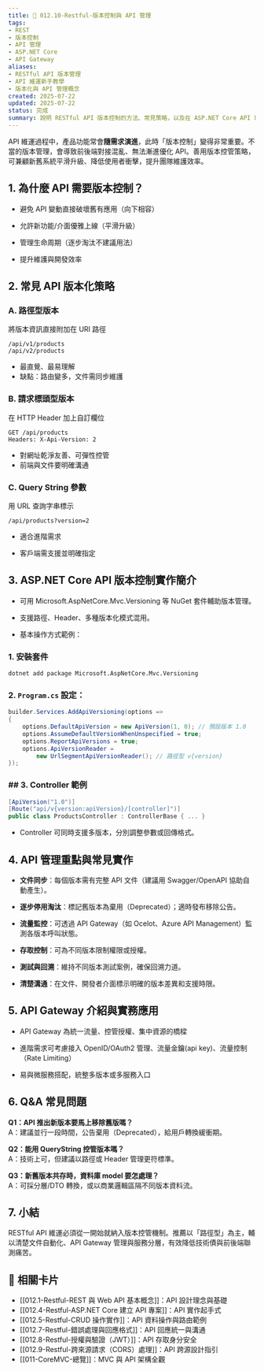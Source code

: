 ```yaml
---
title: 🔢 012.10-Restful-版本控制與 API 管理  
tags:
- REST
- 版本控制
- API 管理
- ASP.NET Core
- API Gateway  
aliases:
- RESTful API 版本管理
- API 維運新手教學
- 版本化與 API 管理概念  
created: 2025-07-22  
updated: 2025-07-22  
status: 完成  
summary: 說明 RESTful API 版本控制的方法、常見策略，以及在 ASP.NET Core API 專案中的管理實作。內容著重新手理解，含實例與對應管理建議。
---
```


API 維運過程中，產品功能常會**隨需求演進**，此時「版本控制」變得非常重要。不當的版本管理，會導致前後端對接混亂、無法漸進優化 API。善用版本控管策略，可兼顧新舊系統平滑升級、降低使用者衝擊，提升團隊維護效率。

## 1. 為什麼 API 需要版本控制？

- 避免 API 變動直接破壞舊有應用（向下相容）

- 允許新功能/介面優雅上線（平滑升級）

- 管理生命周期（逐步淘汰不建議用法）

- 提升維護與開發效率

## 2. 常見 API 版本化策略

### A. 路徑型版本

將版本資訊直接附加在 URI 路徑

```text
/api/v1/products
/api/v2/products
```

- 最直覺、最易理解
- 缺點：路由變多，文件需同步維護

### B. 請求標頭型版本

在 HTTP Header 加上自訂欄位

```text
GET /api/products
Headers: X-Api-Version: 2
```

- 對網址乾淨友善、可彈性控管
- 前端與文件要明確溝通

### C. Query String 參數

用 URL 查詢字串標示

```text
/api/products?version=2
```

- 適合進階需求

- 客戶端需支援並明確指定

## 3. ASP.NET Core API 版本控制實作簡介

- 可用 Microsoft.AspNetCore.Mvc.Versioning 等 NuGet 套件輔助版本管理。

- 支援路徑、Header、多種版本化模式混用。

- 基本操作方式範例：


### 1. 安裝套件

```bash
dotnet add package Microsoft.AspNetCore.Mvc.Versioning
```

### 2. `Program.cs` 設定：

```csharp
builder.Services.AddApiVersioning(options =>
{
    options.DefaultApiVersion = new ApiVersion(1, 0); // 預設版本 1.0
    options.AssumeDefaultVersionWhenUnspecified = true;
    options.ReportApiVersions = true;
    options.ApiVersionReader =
        new UrlSegmentApiVersionReader(); // 路徑型 v{version}
});
```

### ## 3. Controller 範例

```csharp
[ApiVersion("1.0")]
[Route("api/v{version:apiVersion}/[controller]")]
public class ProductsController : ControllerBase { ... }
```

- Controller 可同時支援多版本，分別調整參數或回傳格式。

## 4. API 管理重點與常見實作

- **文件同步**：每個版本需有完整 API 文件（建議用 Swagger/OpenAPI 協助自動產生）。

- **逐步停用淘汰**：標記舊版本為棄用（Deprecated）；適時發布移除公告。

- **流量監控**：可透過 API Gateway（如 Ocelot、Azure API Management）監測各版本呼叫狀態。

- **存取控制**：可為不同版本限制權限或授權。

- **測試與回溯**：維持不同版本測試案例，確保回溯力道。

- **清楚溝通**：在文件、開發者介面標示明確的版本差異和支援時限。

## 5. API Gateway 介紹與實務應用

- API Gateway 為統一流量、控管授權、集中資源的橋樑

- 進階需求可考慮接入 OpenID/OAuth2 管理、流量金鑰(api key)、流量控制（Rate Limiting）

- 易與微服務搭配，統整多版本或多服務入口

## 6. Q&A 常見問題

**Q1：API 推出新版本要馬上移除舊版嗎？**  
A：建議並行一段時間，公告棄用（Deprecated），給用戶轉換緩衝期。

**Q2：能用 QueryString 控管版本嗎？**  
A：技術上可，但建議以路徑或 Header 管理更符標準。

**Q3：新舊版本共存時，資料庫 model 要怎處理？**  
A：可採分層/DTO 轉換，或以商業邏輯區隔不同版本資料流。

## 7. 小結

RESTful API 維運必須從一開始就納入版本控管機制。推薦以「路徑型」為主，輔以清楚文件自動化、API Gateway 管理與服務分層，有效降低技術債與前後端聯測痛苦。

## 🔗 相關卡片

- [[012.1-Restful-REST 與 Web API 基本概念]]：API 設計理念與基礎
- [[012.4-Restful-ASP.NET Core 建立 API 專案]]：API 實作起手式
- [[012.5-Restful-CRUD 操作實作]]：API 資料操作與路由範例
- [[012.7-Restful-錯誤處理與回應格式]]：API 回應統一與溝通
- [[012.8-Restful-授權與驗證（JWT）]]：API 存取身分安全
- [[012.9-Restful-跨來源請求（CORS）處理]]：API 跨源設計指引
- [[011-CoreMVC-總覽]]：MVC 與 API 架構全觀